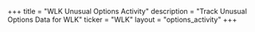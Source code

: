 +++
title = "WLK Unusual Options Activity"
description = "Track Unusual Options Data for WLK"
ticker = "WLK"
layout = "options_activity"
+++

